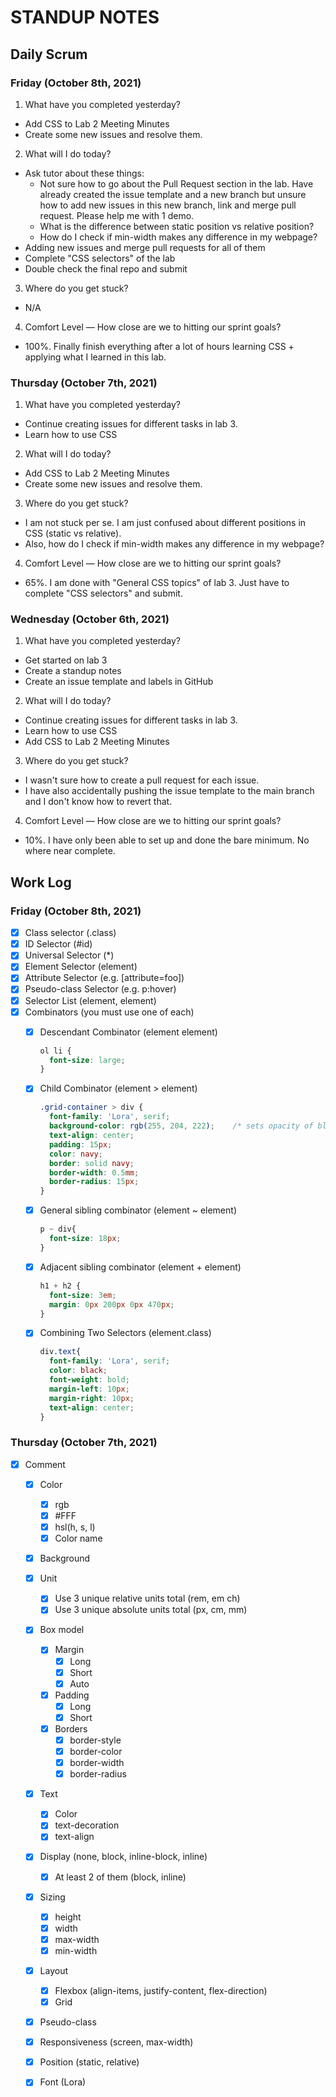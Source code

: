 # STANDUP NOTES
## Daily Scrum

### Friday (October 8th, 2021)
1. What have you completed yesterday?
   
- Add CSS to Lab 2 Meeting Minutes
- Create some new issues and resolve them.

2. What will I do today?

- Ask tutor about these things:
  + Not sure how to go about the Pull Request section in the lab. Have already created the issue template and a new branch but unsure how to add new issues in this new branch, link and merge pull request. Please help me with 1 demo.
  + What is the difference between static position vs relative position?
  + How do I check if min-width makes any difference in my webpage?
- Adding new issues and merge pull requests for all of them
- Complete "CSS selectors" of the lab
- Double check the final repo and submit

3. Where do you get stuck?

- N/A
  
4. Comfort Level — How close are we to hitting our sprint goals?

- 100%. Finally finish everything after a lot of hours learning CSS + applying what I learned in this lab.

### Thursday (October 7th, 2021)
1. What have you completed yesterday?
  
- Continue creating issues for different tasks in lab 3.
- Learn how to use CSS

2. What will I do today?

- Add CSS to Lab 2 Meeting Minutes
- Create some new issues and resolve them.
 
3. Where do you get stuck?

- I am not stuck per se. I am just confused about different positions in CSS (static vs relative). 
- Also, how do I check if min-width makes any difference in my webpage?

4. Comfort Level — How close are we to hitting our sprint goals?

- 65%. I am done with "General CSS topics" of lab 3. Just have to complete "CSS selectors" and submit.

### Wednesday (October 6th, 2021)
1. What have you completed yesterday?

- Get started on lab 3
- Create a standup notes
- Create an issue template and labels in GitHub

2. What will I do today?

- Continue creating issues for different tasks in lab 3.
- Learn how to use CSS
- Add CSS to Lab 2 Meeting Minutes

3. Where do you get stuck?

- I wasn't sure how to create a pull request for each issue. 
- I have also accidentally pushing the issue template to the main branch and I don't know how to revert that.

4. Comfort Level — How close are we to hitting our sprint goals?
  
- 10%. I have only been able to set up and done the bare minimum. No where near complete. 
  
## Work Log

### Friday (October 8th, 2021)

+ [x] Class selector (.class)
+ [x] ID Selector (#id)
+ [x] Universal Selector (*)
+ [x] Element Selector (element) 
+ [x] Attribute Selector (e.g. [attribute=foo])
+ [x] Pseudo-class Selector (e.g. p:hover)
+ [x] Selector List (element, element)     
+ [x] Combinators (you must use one of each)
  + [x] Descendant Combinator (element element)
    ```css
    ol li {
      font-size: large;
    }
    ```

  + [x] Child Combinator (element > element)
    ```css
    .grid-container > div {
      font-family: 'Lora', serif;
      background-color: rgb(255, 204, 222);    /* sets opacity of black color */
      text-align: center;
      padding: 15px;
      color: navy;
      border: solid navy;
      border-width: 0.5mm;
      border-radius: 15px;
    }
    ```

  + [x] General sibling combinator (element ~ element)
    ```css
    p ~ div{
      font-size: 18px;
    } 
    ```

  + [x] Adjacent sibling combinator (element + element)
    ```css
    h1 + h2 {
      font-size: 3em;
      margin: 0px 200px 0px 470px;
    }
    ```

  + [x] Combining Two Selectors (element.class)
    ```css
    div.text{
      font-family: 'Lora', serif;
      color: black;
      font-weight: bold;
      margin-left: 10px;
      margin-right: 10px;
      text-align: center;
    }
    ```

### Thursday (October 7th, 2021)
+ [x] Comment
  + [x] Color
    + [x] rgb
    + [x] #FFF
    + [x] hsl(h, s, l)
    + [x] Color name
  + [x] Background
  + [x] Unit
    + [x] Use 3 unique relative units total (rem, em ch)
    + [x] Use 3 unique absolute units total (px, cm, mm)
  + [x] Box model
    + [x] Margin
      + [x] Long
      + [x] Short
      + [x] Auto
    + [x] Padding
      + [x] Long
      + [x] Short
    + [x] Borders
      + [x] border-style
      + [x] border-color
      + [x] border-width
      + [x] border-radius
  + [x] Text
    + [x] Color
    + [x] text-decoration
    + [x] text-align
  + [x] Display (none, block, inline-block, inline)
    + [x] At least 2 of them (block, inline)
  + [x] Sizing
    + [x] height
    + [x] width
    + [x] max-width
    + [x] min-width
  + [x] Layout
    + [x] Flexbox (align-items, justify-content, flex-direction)
    + [x] Grid
  + [x] Pseudo-class
  + [x] Responsiveness (screen, max-width)
  + [x] Position (static, relative)
  + [x] Font (Lora)

